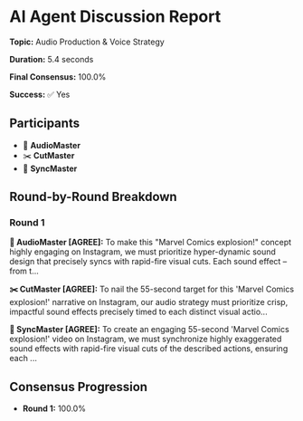 # AI Agent Discussion Report

**Topic:** Audio Production & Voice Strategy

**Duration:** 5.4 seconds

**Final Consensus:** 100.0%

**Success:** ✅ Yes

## Participants

- 🎵 **AudioMaster**
- ✂️ **CutMaster**
- 🎯 **SyncMaster**

## Round-by-Round Breakdown

### Round 1

**🎵 AudioMaster [AGREE]:** To make this "Marvel Comics explosion!" concept highly engaging on Instagram, we must prioritize hyper-dynamic sound design that precisely syncs with rapid-fire visual cuts. Each sound effect – from t...

**✂️ CutMaster [AGREE]:** To nail the 55-second target for this 'Marvel Comics explosion!' narrative on Instagram, our audio strategy must prioritize crisp, impactful sound effects precisely timed to each distinct visual actio...

**🎯 SyncMaster [AGREE]:** To create an engaging 55-second 'Marvel Comics explosion!' video on Instagram, we must synchronize highly exaggerated sound effects with rapid-fire visual cuts of the described actions, ensuring each ...

## Consensus Progression

- **Round 1:** 100.0%
